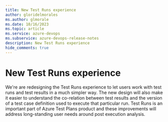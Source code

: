 ```yaml
---
title: New Test Runs experience
author: gloridelmorales
ms.author: glmorale
ms.date: 10/16/2023
ms.topic: article
ms.service: azure-devops
ms.subservice: azure-devops-release-notes
description: New Test Runs experience
hide_comments: true
---
```


# New Test Runs experience

We're are redesigning the Test Runs experience to let users work with test runs and test results in a much simpler way. The new design will also make it easier to understand the co-relation between test results and the version of a test case definition used to execute that particular run. Test Runs is an important part of Azure Test Plans product and these improvements will address long-standing user needs around post execution analysis.